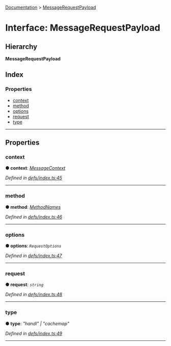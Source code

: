 [Documentation](../README.md) > [MessageRequestPayload](../interfaces/messagerequestpayload.md)

# Interface: MessageRequestPayload

## Hierarchy

**MessageRequestPayload**

## Index

### Properties

* [context](messagerequestpayload.md#context)
* [method](messagerequestpayload.md#method)
* [options](messagerequestpayload.md#options)
* [request](messagerequestpayload.md#request)
* [type](messagerequestpayload.md#type)

---

## Properties

<a id="context"></a>

###  context

**● context**: *[MessageContext](messagecontext.md)*

*Defined in [defs/index.ts:45](https://github.com/bad-batch/handl/blob/20503ed/packages/worker-client/src/defs/index.ts#L45)*

___
<a id="method"></a>

###  method

**● method**: *[MethodNames](../#methodnames)*

*Defined in [defs/index.ts:46](https://github.com/bad-batch/handl/blob/20503ed/packages/worker-client/src/defs/index.ts#L46)*

___
<a id="options"></a>

###  options

**● options**: *`RequestOptions`*

*Defined in [defs/index.ts:47](https://github.com/bad-batch/handl/blob/20503ed/packages/worker-client/src/defs/index.ts#L47)*

___
<a id="request"></a>

###  request

**● request**: *`string`*

*Defined in [defs/index.ts:48](https://github.com/bad-batch/handl/blob/20503ed/packages/worker-client/src/defs/index.ts#L48)*

___
<a id="type"></a>

###  type

**● type**: *"handl" \| "cachemap"*

*Defined in [defs/index.ts:49](https://github.com/bad-batch/handl/blob/20503ed/packages/worker-client/src/defs/index.ts#L49)*

___

